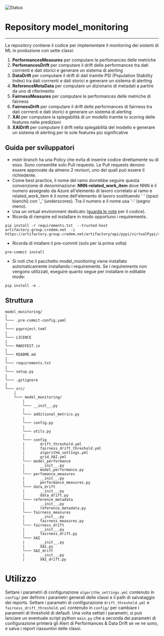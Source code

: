 ![Status](https://img.shields.io/badge/Status-Collaud-yellow)

# Repository model_monitoring
***
La repository contiene il codice per implementare il monitoring dei sistemi di ML in produzione con sette classi:
1) **PerformancesMeasures** per computare le perfomances delle metriche
2) **PerfomancesDrift** per computare il drift delle performances tra dati corrrenti e dati storici e generare un sistema di alerting
3) **DataDrift** per computare il drift di dati tramite PSI (Population Stability Index) tra dati corrrenti e dati storici e generare un sistema di alerting
4) **ReferenceMetaData** per computare un dizionario di metadati a partire da uno di riferimento
5) **FairnessMeasures** per computare le performances delle metriche di fairness
6) **FairnessDrift** per computare il drift delle performances di fairness tra dati corrrenti e dati storici e generare un sistema di alerting
7) **XAI** per computare la spiegabilità di un modello tramite lo scoring delle features nelle predizioni
8) **XAIDrift** per computare il drift nella spiegabilità del modello e generare un sistema di alerting per le sole features più significative

## Guida per sviluppatori

- _main_ branch ha una Policy che evita di inserire codice direttamente su di esso. Sono consentite solo Pull requests. Le Pull requests devono essere approvate da almeno 2 revisori, uno dei quali può essere il richiedente.
- Come best practice, il nome del ramo dovrebbe seguire questa convenzione di denominazione: **NNN-related_work_item** dove NNN è il numero assegnato da Azure all'elemento di lavoro correlato al ramo e related_work_item è il nome dell'elemento di lavoro sostituendo ' ' (spazi bianchi) con '_' (underscores). Tra il numero e il nome usa '-' (segno meno).
- Usa un virtual environment dedicato ([guarda le note](https://docs.google.com/document/d/163Rk4YRbDgbIJK-x3qfA78rGbGtvqMHGnqBD4iomNJU/edit) per il codice).
- Ricorda di riempire ed installare in modo opportuno i requirements.
```
pip install -r requirements.txt  --trusted-host artifactory.group.credem.net  -i https://artifactory.group.credem.net/artifactory/api/pypi/virtualPypi/simple
```
- Ricorda di intallare il pre-commit (solo per la prima volta)
```
pre-commit install
```
- Si noti che il pacchetto model_monitoring viene installato automaticamente installando i requirements. Se i requirements non vengono utilizzati, eseguire quanto segue per installare in editable mode:
```
pip install -e .
```

## Struttura
```
model_monitoring/
|
└─── .pre-commit-config.yaml
|
└─── pyproject.toml
|
└─── LICENCE
|
└─── MANIFEST.in
|
└─── README.md
|
└─── requirements.txt
|
└─── setup.py
|
└─── .gitignore
|
└─── src/
    |
    └─── model_monitoring/
        |
        └─── __init__.py
        |
        └─── additional_metrics.py
        |
        └─── config.py
        |
        └─── utils.py
        |
        └─── config
        |       drift_threshold.yml
        |       fairness_drift_threshold.yml
        |       algorithm_settings.yml
        |       grid_XAI.yml
        └─── model_performance
        |       __init__.py
        |       model_performance.py
        └─── perfomance_measures
        |       __init__.py
        |       performance_measures.py
        └─── data_drift
        |       __init__.py
        |       data_drift.py
        └─── reference_metadata
        |       __init__.py
        |       reference_metadata.py
        └─── fairness_measures
        |       __init__.py
        |       fairness_measures.py
        └─── fairness_drift
        |       __init__.py
        |       fairness_drift.py
        └─── XAI
        |       __init__.py
        |       XAI.py
        └─── XAI_drift
        |       __init__.py
        |       XAI_drift.py
```
# Utilizzo
Settare i parametri di configurazione `algorithm_settings.yml` contenuto in `config/` per definire i parametri generali delle classi e il path di salvataggio dei reports. Settare i parametri di configurazione `drift_threshold.yml` e `fairness_drift_threshold.yml` contenuto in `config/` per cambiare i parametri di threshold di default. 
Una volta settati i parametri, si può lanciare un eventuale script python `main.py` che a seconda dei parametri di configurazione printerà gli Alert di Performances & Data Drift se ve ne sono, e salva i report riassuntivi delle classi.